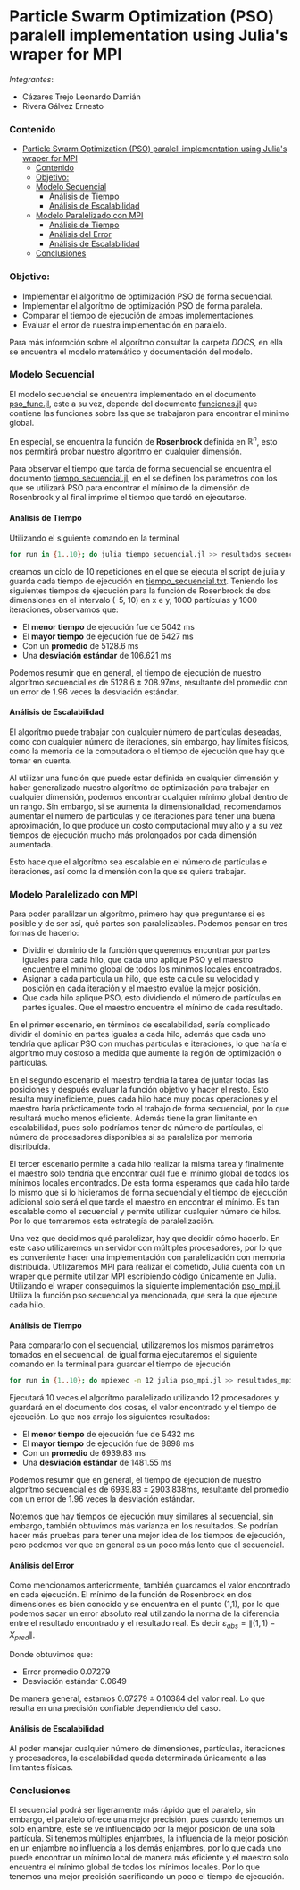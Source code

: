 # Particle Swarm Optimization (PSO) paralell implementation using Julia's wraper for MPI 
*Integrantes*:
  - Cázares Trejo Leonardo Damián
  - Rivera Gálvez Ernesto

### Contenido
- [Particle Swarm Optimization (PSO) paralell implementation using Julia's wraper for MPI](#particle-swarm-optimization-pso-paralell-implementation-using-julias-wraper-for-mpi)
    - [Contenido](#contenido)
    - [Objetivo:](#objetivo)
    - [Modelo Secuencial](#modelo-secuencial)
      - [Análisis de Tiempo](#análisis-de-tiempo)
      - [Análisis de Escalabilidad](#análisis-de-escalabilidad)
    - [Modelo Paralelizado con MPI](#modelo-paralelizado-con-mpi)
      - [Análisis de Tiempo](#análisis-de-tiempo-1)
      - [Análisis del Error](#análisis-del-error)
      - [Análisis de Escalabilidad](#análisis-de-escalabilidad-1)
    - [Conclusiones](#conclusiones)


### Objetivo:
- Implementar el algorítmo de optimización PSO de forma secuencial.
- Implementar el algorítmo de optimización PSO de forma paralela.
- Comparar el tiempo de ejecución de ambas implementaciones.
- Evaluar el error de nuestra implementación en paralelo.

Para más informción sobre el algorítmo consultar la carpeta *DOCS*, en ella se encuentra el modelo matemático y documentación del modelo.

### Modelo Secuencial
El modelo secuencial se encuentra implementado en el documento [pso_func.jl](https://github.com/neto-riga/CC_2023-I_PSO/blob/main/main/pso_func.jl), este a su vez, depende del documento [funciones.jl](https://github.com/neto-riga/CC_2023-I_PSO/blob/main/main/funciones.jl) que contiene las funciones sobre las que se trabajaron para encontrar el mínimo global. 

En especial, se encuentra la función de **Rosenbrock** definida en $\mathbb{R}^n$, esto nos permitirá probar nuestro algorítmo en cualquier dimensión. 

Para observar el tiempo que tarda de forma secuencial se encuentra el documento [tiempo_secuencial.jl](https://github.com/neto-riga/CC_2023-I_PSO/blob/main/main/tiempo_secuencial.jl), en el se definen los parámetros con los que se utilizará PSO para encontrar el mínimo de la dimensión de Rosenbrock y al final imprime el tiempo que tardó en ejecutarse. 

#### Análisis de Tiempo
Utilizando el siguiente comando en la terminal
```bash
for run in {1..10}; do julia tiempo_secuencial.jl >> resultados_secuencial.txt; done;
```
creamos un ciclo de 10 repeticiones en el que se ejecuta el script de julia y guarda cada tiempo de ejecución en [tiempo_secuencial.txt](https://github.com/neto-riga/CC_2023-I_PSO/blob/main/tiempo_secuencial.jl). Teniendo los siguientes tiempos de ejecución para la función de Rosenbrock de dos dimensiones en el intervalo (-5, 10) en x e y, 1000 partículas y 1000 iteraciones, observamos que:
- El **menor tiempo** de ejecución fue de 5042 ms
- El **mayor tiempo** de ejecución fue de 5427 ms
- Con un **promedio** de 5128.6 ms
- Una **desviación estándar** de 106.621 ms
  
Podemos resumir que en general, el tiempo de ejecución de nuestro algorítmo secuencial es de $5128.6 \pm 208.97 \text{ms}$, resultante del promedio con un error de 1.96 veces la desviación estándar.

#### Análisis de Escalabilidad
El algorítmo puede trabajar con cualquier número de partículas deseadas, como con cualquier número de iteraciones, sin embargo, hay límites físicos, como la memoria de la computadora o el tiempo de ejecución que hay que tomar en cuenta.

Al utilizar una función que puede estar definida en cualquier dimensión y haber generalizado nuestro algorítmo de optimización para trabajar en cualquier dimensión, podemos encontrar cualquier mínimo global dentro de un rango. Sin embargo, si se aumenta la dimensionalidad, recomendamos aumentar el número de partículas y de iteraciones para tener una buena aproximación, lo que produce un costo computacional muy alto y a su vez tiempos de ejecución mucho más prolongados por cada dimensión aumentada.

Esto hace que el algorítmo sea escalable en el número de partículas e iteraciones, así como la dimensión con la que se quiera trabajar.

### Modelo Paralelizado con MPI
Para poder paralilzar un algorítmo, primero hay que preguntarse si es posible y de ser así, qué partes son paralelizables. Podemos pensar en tres formas de hacerlo:
- Dividir el dominio de la función que queremos encontrar por partes iguales para cada hilo, que cada uno aplique PSO y el maestro encuentre el mínimo global de todos los mínimos locales encontrados.
- Asignar a cada partícula un hilo, que este calcule su velocidad y posición en cada iteración y el maestro evalúe la mejor posición.
- Que cada hilo aplique PSO, esto dividiendo el número de partículas en partes iguales. Que el maestro encuentre el mínimo de cada resultado.

En el primer escenario, en términos de escalabilidad, sería complicado dividir el dominio en partes iguales a cada hilo, además que cada uno tendría que aplicar PSO con muchas partículas e iteraciones, lo que haría el algorítmo muy costoso a medida que aumente la región de optimización o partículas.

En el segundo escenario el maestro tendría la tarea de juntar todas las posiciones y después evaluar la función objetivo y hacer el resto. Esto resulta muy ineficiente, pues cada hilo hace muy pocas operaciones y el maestro haría prácticamente todo el trabajo de forma secuencial, por lo que resultará mucho menos eficiente. Además tiene la gran limitante en escalabilidad, pues solo podríamos tener de número de partículas, el número de procesadores disponibles si se paraleliza por memoria distribuída.

El tercer escenario permite a cada hilo realizar la misma tarea y finalmente el maestro solo tendría que encontrar cuál fue el mínimo global de todos los mínimos locales encontrados. De esta forma esperamos que cada hilo tarde lo mismo que si lo hicieramos de forma secuencial y el tiempo de ejecución adicional solo será el que tarde el maestro en encontrar el mínimo. Es tan escalable como el secuencial y permite utilizar cualquier número de hilos. Por lo que tomaremos esta estrategía de paralelización.

Una vez que decidimos qué paralelizar, hay que decidir cómo hacerlo. En este caso utilizaremos un servidor con múltiples procesadores, por lo que es conveniente hacer una implementación con paralelización con memoria distribuída. Utilizaremos MPI para realizar el cometido, Julia cuenta con un wraper que permite utilizar MPI escribiendo código únicamente en Julia. Utilizando el wraper conseguimos la siguiente implementación [pso_mpi.jl](https://github.com/neto-riga/CC_2023-I_PSO/blob/main/main/pso_mpi.jl). Utiliza la función pso secuencial ya mencionada, que será la que ejecute cada hilo.

#### Análisis de Tiempo
Para compararlo con el secuencial, utilizaremos los mismos parámetros tomados en el secuencial, de igual forma ejecutaremos el siguiente comando en la terminal para guardar el tiempo de ejecución
```bash
for run in {1..10}; do mpiexec -n 12 julia pso_mpi.jl >> resultados_mpi.txt; done;
```

Ejecutará 10 veces el algorítmo paralelizado utilizando 12 procesadores y guardará en el documento dos cosas, el valor encontrado y el tiempo de ejecución. Lo que nos arrajo los siguientes resultados:
- El **menor tiempo** de ejecución fue de 5432 ms
- El **mayor tiempo** de ejecución fue de 8898 ms
- Con un **promedio** de 6939.83 ms
- Una **desviación estándar** de 1481.55 ms

Podemos resumir que en general, el tiempo de ejecución de nuestro algorítmo secuencial es de $6939.83 \pm 2903.838 \text{ms}$, resultante del promedio con un error de 1.96 veces la desviación estándar.

Notemos que hay tiempos de ejecución muy similares al secuencial, sin embargo, también obtuvimos más varianza en los resultados. Se podrían hacer más pruebas para tener una mejor idea de los tiempos de ejecución, pero podemos ver que en general es un poco más lento que el secuencial.

#### Análisis del Error
Como mencionamos anteriormente, también guardamos el valor encontrado en cada ejecución. El mínimo de la función de Rosenbrock en dos dimensiones es bien conocido y se encuentra en el punto (1,1), por lo que podemos sacar un error absoluto real utilizando la norma de la diferencia entre el resultado encontrado y el resultado real. Es decir $\varepsilon_{abs} = \lVert(1,1) - X_{pred}\rVert$.

Donde obtuvimos que:
- Error promedio 0.07279
- Desviación estándar 0.0649

De manera general, estamos $0.07279 \pm 0.10384$ del valor real. Lo que resulta en una precisión confiable dependiendo del caso.

#### Análisis de Escalabilidad
Al poder manejar cualquier número de dimensiones, partículas, iteraciones y procesadores, la escalabilidad queda determinada únicamente a las limitantes físicas.

### Conclusiones
El  secuencial podrá ser ligeramente más rápido que el paralelo, sin embargo, el paralelo ofrece una mejor precisión, pues cuando tenemos un solo enjambre, este se ve influenciado por la mejor posición de una sola partícula. Si tenemos múltiples enjambres, la influencia de la mejor posición en un enjambre no influencia a los demás enjambres, por lo que cada uno puede encontrar un mínimo local de manera más eficiente y el maestro solo encuentra el mínimo global de todos los mínimos locales. Por lo que tenemos una mejor precisión sacrificando un poco el tiempo de ejecución. 